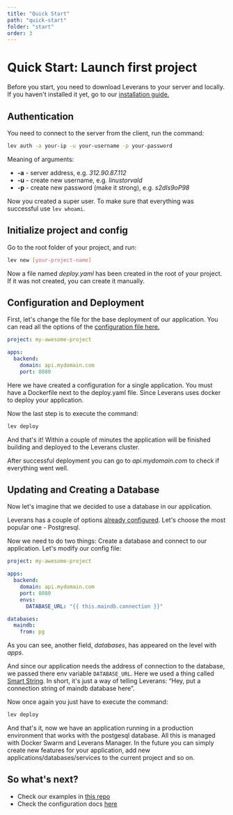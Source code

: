 ```yaml
---
title: "Quick Start"
path: "quick-start"
folder: "start"
order: 3
---
```


# Quick Start: Launch first project

Before you start, you need to download Leverans to your server and locally. If you haven't installed it yet, go to our [installation guide.](/start/install)

## Authentication

You need to connect to the server from the client, run the command:

```bash
lev auth -a your-ip -u your-username -p your-password
```

Meaning of arguments:

- **-a** - server address, e.g. _312.90.87.112_
- **-u** - create new username, e.g. _linustorvald_
- **-p** - create new password (make it strong), e.g. _s2dIs9oP98_

Now you created a super user. To make sure that everything was successful use `lev whoami`.

## Initialize project and config

Go to the root folder of your project, and run:

```bash
lev new [your-project-name]
```

Now a file named _deploy.yaml_ has been created in the root of your project. If it was not created, you can create it manually.

## Configuration and Deployment

First, let's change the file for the base deployment of our application. You can read all the options of the [configuration file here.](/config/file)

```yaml
project: my-awesome-project

apps:
  backend:
    domain: api.mydomain.com
    port: 8080
```

Here we have created a configuration for a single application. You must have a Dockerfile next to the deploy.yaml file. Since Leverans uses docker to deploy your application.

Now the last step is to execute the command:

```bash
lev deploy
```

And that's it! Within a couple of minutes the application will be finished building and deployed to the Leverans cluster.

After successful deployment you can go to _api.mydomain.com_ to check if everything went well.

## Updating and Creating a Database

Now let's imagine that we decided to use a database in our application.

Leverans has a couple of options [already configured](/databases/ready-to-go). Let's choose the most popular one - Postgresql.

Now we need to do two things: Create a database and connect to our application. Let's modify our config file:

```yaml
project: my-awesome-project

apps:
  backend:
    domain: api.mydomain.com
    port: 8080
    envs:
      DATABASE_URL: "{{ this.maindb.connection }}"

databases:
  maindb:
    from: pg
```

As you can see, another field, _databases_, has appeared on the level with _apps_.

And since our application needs the address of connection to the database, we passed there env variable `DATABASE_URL`. Here we used a thing called [Smart String](/concept/smart-strings). In short, it's just a way of telling Leverans: “Hey, put a connection string of maindb database here”.

Now once again you just have to execute the command:

```bash
lev deploy
```

And that's it, now we have an application running in a production environment that works with the postgesql database. All this is managed with Docker Swarm and Leverans Manager. In the future you can simply create new features for your application, add new applications/databases/services to the current project and so on.

## So what's next?

- Check our examples in [this repo](https://github.com/ethanhamilthon/leverans/tree/master/examples)
- Check the configuration docs [here](/config/file)
